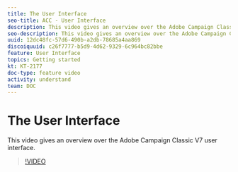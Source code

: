 ```yaml
---
title: The User Interface
seo-title: ACC - User Interface
description: This video gives an overview over the Adobe Campaign Classic V7 user interface.
seo-description: This video gives an overview over the Adobe Campaign Classic V7 user interface.
uuid: 12dc48fc-57d6-490b-a2db-78685a4aa869
discoiquuid: c26f7777-b5d9-4d62-9329-6c964bc82bbe
feature: User Interface
topics: Getting started
kt: KT-2177
doc-type: feature video
activity: understand
team: DOC
---
```


# The User Interface

This video gives an overview over the Adobe Campaign Classic V7 user interface.

>[!VIDEO](https://video.tv.adobe.com/v/25607?quality=12)

